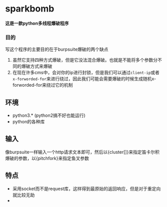  # sparkbomb

 **这是一款python多线程爆破程序**

### 目的
 写这个程序的主要目的在于burpsuite爆破的两个缺点
 1. 虽然它支持四种方式爆破，但是它没法混合爆破。也就是不能将多个参数分不同的爆破方式来爆破
 2. 在现在许多cms中，会对你的ip进行封锁，但是我们可以通过`client-ip`或者`x-forworded-for`来进行绕过，因此我们可能会需要爆破的时候生成随机x-forworded-for来绕过它的机制

## 环境
* python3.* (python2搞不好也能运行)
* python的各种库

## 输入
像burpsuite一样输入一个http请求文本即可，然后以{cluster[]}来指定笛卡尔积爆破的参数，以{pitchfork}来指定鱼叉参数

## 特点
* 采用socket而不是request库，这样得到最原始的返回响应，但是对于重定向就比较无助
* 
